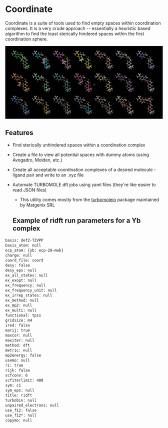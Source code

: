# Coordinate

Coordinate is a suite of tools used to find empty spaces within coordination complexes. It is a very crude approach -- essentially a heuristic based algorithm to find the least sterically hindered spaces within the first coordination sphere.

![Grid of generated structures](grid.jpg)

## Features 

- Find sterically unhindered spaces within a coordination complex
- Create a file to view all potential spaces with dummy atoms (using Avogadro, Molden, etc.)
- Create all acceptable coordination complexes of a desired molecule - ligand pair and write to an .xyz file
- Automate TURBOMOLE dft jobs using yaml files (they're like easier to read JSON files)
  - This utility comes mostly from the [turbomoleio](https://github.com/Matgenix/turbomoleio) package maintained by Matgenix SRL
  
  ## Example of ridft run parameters for a Yb complex
  
```
basis: def2-TZVPP
basis_atom: null
ecp_atom: {yb: ecp-28-mwb}
charge: null
coord_file: coord
desy: false
desy_eps: null
ex_all_states: null
ex_exopt: null
ex_frequency: null
ex_frequency_unit: null
ex_irrep_states: null
ex_method: null
ex_mp2: null
ex_multi: null
functional: tpss
gridsize: m4
ired: false
marij: true
maxcor: null
maxiter: null
method: dft
metric: null
mp2energy: false
usemo: null
ri: true
rijk: false
scfconv: 6
scfiterlimit: 400
sym: c1
sym_eps: null
title: ridft
turbobin: null
unpaired_electrons: null
use_f12: false
use_f12*: null
copymo: null
```
